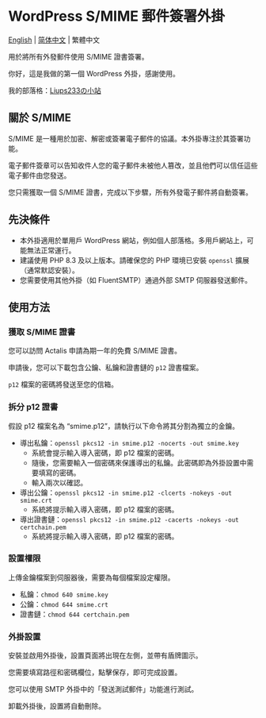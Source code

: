 # WordPress S/MIME 郵件簽署外掛

[English](https://github.com/liups233/wordpress-smime-email-signing/blob/main/README.md) | [简体中文](https://github.com/liups233/wordpress-smime-email-signing/blob/main/README.zh-CN.md) | 繁體中文

用於將所有外發郵件使用 S/MIME 證書簽署。

你好，這是我做的第一個 WordPress 外掛，感謝使用。

我的部落格：[Liups233の小站](https://www.liups.net)

## 關於 S/MIME
S/MIME 是一種用於加密、解密或簽署電子郵件的協議。本外掛專注於其簽署功能。

電子郵件簽章可以告知收件人您的電子郵件未被他人篡改，並且他們可以信任這些電子郵件由您發送。

您只需獲取一個 S/MIME 證書，完成以下步驟，所有外發電子郵件將自動簽署。

## 先決條件
- 本外掛適用於單用戶 WordPress 網站，例如個人部落格。多用戶網站上，可能無法正常運行。
- 建議使用 PHP 8.3 及以上版本。請確保您的 PHP 環境已安裝 `openssl` 擴展（通常默認安裝）。
- 您需要使用其他外掛（如 FluentSMTP）通過外部 SMTP 伺服器發送郵件。

## 使用方法
### 獲取 S/MIME 證書
您可以訪問 Actalis 申請為期一年的免費 S/MIME 證書。

申請後，您可以下載包含公鑰、私鑰和證書鏈的 `p12` 證書檔案。

`p12` 檔案的密碼將發送至您的信箱。

### 拆分 p12 證書
假設 p12 檔案名為 “smime.p12”，請執行以下命令將其分割為獨立的金鑰。
- 導出私鑰：`openssl pkcs12 -in smime.p12 -nocerts -out smime.key`
  - 系統會提示輸入導入密碼，即 p12 檔案的密碼。
  - 隨後，您需要輸入一個密碼來保護導出的私鑰。此密碼即為外掛設置中需要填寫的密碼。
  - 輸入兩次以確認。
- 導出公鑰：`openssl pkcs12 -in smime.p12 -clcerts -nokeys -out smime.crt`
  - 系統將提示輸入導入密碼，即 p12 檔案的密碼。
- 導出證書鏈：`openssl pkcs12 -in smime.p12 -cacerts -nokeys -out certchain.pem`
  - 系統將提示輸入導入密碼，即 p12 檔案的密碼。
  
### 設置權限
上傳金鑰檔案到伺服器後，需要為每個檔案設定權限。
- 私鑰：`chmod 640 smime.key`
- 公鑰：`chmod 644 smime.crt`
- 證書鏈：`chmod 644 certchain.pem`

### 外掛設置
安裝並啟用外掛後，設置頁面將出現在左側，並帶有盾牌圖示。

您需要填寫路徑和密碼欄位，點擊保存，即可完成設置。

您可以使用 SMTP 外掛中的「發送測試郵件」功能進行測試。

卸載外掛後，設置將自動刪除。
